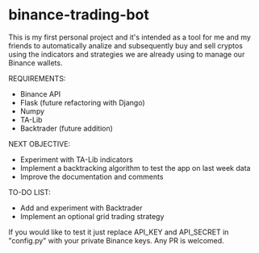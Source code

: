# binance-trading-bot
 
This is my first personal project and it's intended as a tool for me and my friends to automatically analize and subsequently buy and sell cryptos using the indicators and strategies we are already using to manage our Binance wallets.


REQUIREMENTS:
* Binance API
* Flask (future refactoring with Django)
* Numpy
* TA-Lib
* Backtrader (future addition)

NEXT OBJECTIVE:
* Experiment with TA-Lib indicators
* Implement a backtracking algorithm to test the app on last week data 
* Improve the documentation and comments

TO-DO LIST:
* Add and experiment with Backtrader
* Implement an optional grid trading strategy

If you would like to test it just replace API_KEY and API_SECRET in "config.py" with your private Binance keys.
Any PR is welcomed.

